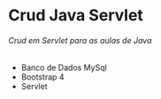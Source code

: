 # Crud Java Servlet
###### Crud em Servlet para as aulas de Java
 
* Banco de Dados MySql
* Bootstrap 4
* Servlet
